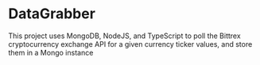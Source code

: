 # DataGrabber
This project uses MongoDB, NodeJS, and TypeScript to poll the Bittrex cryptocurrency exchange API for a given currency ticker values, and store them in a Mongo instance
